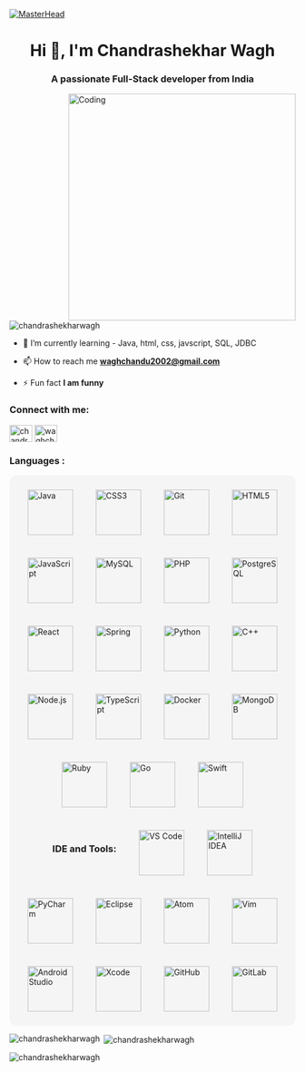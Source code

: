 [![MasterHead](https://user-images.githubusercontent.com/90236635/232446433-d5540fa2-fe28-4bb8-b929-cdb51fe61336.gif)](https://Chandrashekharwagh.io)
<h1 align="center">Hi 👋, I'm Chandrashekhar Wagh</h1>
<h3 align="center">A passionate Full-Stack developer from India</h3>

<img align="right" alt="Coding" width="400" src="https://camo.githubusercontent.com/7de37139d0b4c1ce40865e799b446c0e963a3dd8fb68d239707237c40604fa3d/68747470733a2f2f63646e2e6472696262626c652e636f6d2f75736572732f3733303730332f73637265656e73686f74732f363538313234332f6176656e746f2e676966">

<p align="left"> <img src="https://komarev.com/ghpvc/?username=chandrashekharwagh&label=Profile%20views&color=0e75b6&style=flat" alt="chandrashekharwagh" /> </p>

- 🌱 I’m currently learning - Java, html, css, javscript, SQL, JDBC

- 📫 How to reach me **waghchandu2002@gmail.com**

- ⚡ Fun fact **I am funny**

<h3 align="left">Connect with me:</h3>
<p align="left">
 
<a href="https://instagram.com/chandrashekhar_wagh_23" target="blank"><img align="center" src="https://raw.githubusercontent.com/rahuldkjain/github-profile-readme-generator/master/src/images/icons/Social/instagram.svg" alt="chandrashekhar_wagh_23" height="30" width="40" /></a>
 <a href="https://twitter.com/waghchandu2002" target="blank"><img align="center" src="https://raw.githubusercontent.com/rahuldkjain/github-profile-readme-generator/master/src/images/icons/Social/twitter.svg" alt="waghchandu2002" height="30" width="40" /></a>
</p>

<h3 align="left">Languages :</h3>
<p align="left">
<div style="display: flex; flex-wrap: wrap; justify-content: center; gap: 40px; padding: 25px; background-color: #f5f5f5; border-radius: 12px;">
  <img src="https://cdn.jsdelivr.net/gh/devicons/devicon/icons/java/java-original.svg" alt="Java" width="80" height="80"/>
  <img src="https://cdn.jsdelivr.net/gh/devicons/devicon/icons/css3/css3-plain-wordmark.svg" alt="CSS3" width="80" height="80"/>
  <img src="https://cdn.jsdelivr.net/gh/devicons/devicon/icons/git/git-original.svg" alt="Git" width="80" height="80"/>
  <img src="https://cdn.jsdelivr.net/gh/devicons/devicon/icons/html5/html5-plain-wordmark.svg" alt="HTML5" width="80" height="80"/>
  <img src="https://cdn.jsdelivr.net/gh/devicons/devicon/icons/javascript/javascript-original.svg" alt="JavaScript" width="80" height="80"/>
  <img src="https://cdn.jsdelivr.net/gh/devicons/devicon/icons/mysql/mysql-original.svg" alt="MySQL" width="80" height="80"/>
  <img src="https://cdn.jsdelivr.net/gh/devicons/devicon/icons/php/php-plain.svg" alt="PHP" width="80" height="80"/>
  <img src="https://cdn.jsdelivr.net/gh/devicons/devicon/icons/postgresql/postgresql-original.svg" alt="PostgreSQL" width="80" height="80"/>
  <img src="https://cdn.jsdelivr.net/gh/devicons/devicon/icons/react/react-original.svg" alt="React" width="80" height="80"/>
  <img src="https://cdn.jsdelivr.net/gh/devicons/devicon/icons/spring/spring-original.svg" alt="Spring" width="80" height="80"/>
  <img src="https://cdn.jsdelivr.net/gh/devicons/devicon/icons/python/python-original.svg" alt="Python" width="80" height="80"/>
  <img src="https://cdn.jsdelivr.net/gh/devicons/devicon/icons/cplusplus/cplusplus-original.svg" alt="C++" width="80" height="80"/>
  <img src="https://cdn.jsdelivr.net/gh/devicons/devicon/icons/nodejs/nodejs-original.svg" alt="Node.js" width="80" height="80"/>
  <img src="https://cdn.jsdelivr.net/gh/devicons/devicon/icons/typescript/typescript-original.svg" alt="TypeScript" width="80" height="80"/>
  <img src="https://cdn.jsdelivr.net/gh/devicons/devicon/icons/docker/docker-original.svg" alt="Docker" width="80" height="80"/>
  <img src="https://cdn.jsdelivr.net/gh/devicons/devicon/icons/mongodb/mongodb-original.svg" alt="MongoDB" width="80" height="80"/>
  <img src="https://cdn.jsdelivr.net/gh/devicons/devicon/icons/ruby/ruby-original.svg" alt="Ruby" width="80" height="80"/>
  <img src="https://cdn.jsdelivr.net/gh/devicons/devicon/icons/go/go-original.svg" alt="Go" width="80" height="80"/>
  <img src="https://cdn.jsdelivr.net/gh/devicons/devicon/icons/swift/swift-original.svg" alt="Swift" width="80" height="80"/>

  <h3 align="left">IDE and Tools:</h3>
  <!-- IDEs and Tools -->
  <img src="https://cdn.jsdelivr.net/gh/devicons/devicon/icons/vscode/vscode-original.svg" alt="VS Code" width="80" height="80"/>
  <img src="https://cdn.jsdelivr.net/gh/devicons/devicon/icons/intellij/intellij-original.svg" alt="IntelliJ IDEA" width="80" height="80"/>
  <img src="https://cdn.jsdelivr.net/gh/devicons/devicon/icons/pycharm/pycharm-original.svg" alt="PyCharm" width="80" height="80"/>
  <img src="https://cdn.jsdelivr.net/gh/devicons/devicon/icons/eclipse/eclipse-original.svg" alt="Eclipse" width="80" height="80"/>
  <img src="https://cdn.jsdelivr.net/gh/devicons/devicon/icons/atom/atom-original.svg" alt="Atom" width="80" height="80"/>
  <img src="https://cdn.jsdelivr.net/gh/devicons/devicon/icons/vim/vim-original.svg" alt="Vim" width="80" height="80"/>
  <img src="https://cdn.jsdelivr.net/gh/devicons/devicon/icons/androidstudio/androidstudio-original.svg" alt="Android Studio" width="80" height="80"/>
  <img src="https://cdn.jsdelivr.net/gh/devicons/devicon/icons/xcode/xcode-original.svg" alt="Xcode" width="80" height="80"/>
  <img src="https://cdn.jsdelivr.net/gh/devicons/devicon/icons/github/github-original.svg" alt="GitHub" width="80" height="80"/>
  <img src="https://cdn.jsdelivr.net/gh/devicons/devicon/icons/gitlab/gitlab-original.svg" alt="GitLab" width="80" height="80"/>
</div> </p>
<p><img align="left" src="https://github-readme-stats.vercel.app/api/top-langs?username=chandrashekharwagh&show_icons=true&locale=en&layout=compact" alt="chandrashekharwagh" /></p>

<p>&nbsp;<img align="center" src="https://github-readme-stats.vercel.app/api?username=chandrashekharwagh&show_icons=true&locale=en" alt="chandrashekharwagh" /></p>

<p><img align="center" src="https://github-readme-streak-stats.herokuapp.com/?user=chandrashekharwagh&" alt="chandrashekharwagh" /></p>
